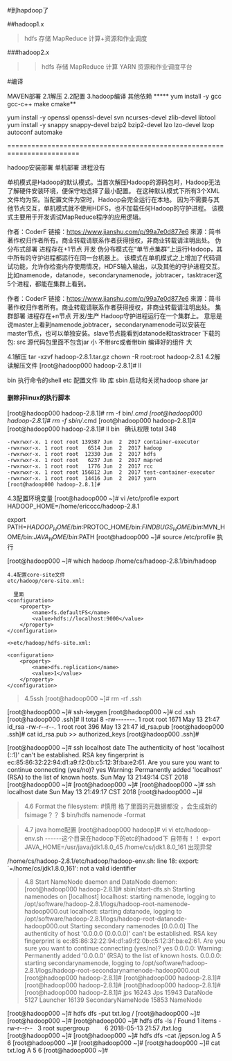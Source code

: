 ﻿#到hapdoop了

##hadoop1.x 
> hdfs 存储
> MapReduce  计算+资源和作业调度

###hadoop2.x 
>>hdfs 存储
>>MapReduce  计算
>>YARN   资源和作业调度平台

#编译

MAVEN部署
2.1解压
2.2配置
3.hadoop编译
其他依赖
***** yum install -y gcc  gcc-c++ make  cmake**

yum install -y openssl openssl-devel svn ncurses-devel zlib-devel libtool
yum install -y snappy snappy-devel bzip2 bzip2-devel lzo lzo-devel lzop autoconf automake




========================================================================

hadoop安装部署
单机部署     进程没有


单机模式是Hadoop的默认模式。当首次解压Hadoop的源码包时，Hadoop无法了解硬件安装环境，便保守地选择了最小配置。
在这种默认模式下所有3个XML文件均为空。当配置文件为空时，Hadoop会完全运行在本地。
因为不需要与其他节点交互，单机模式就不使用HDFS，也不加载任何Hadoop的守护进程。
该模式主要用于开发调试MapReduce程序的应用逻辑。

作者：CoderF
链接：https://www.jianshu.com/p/99a7e0d877e6
來源：简书
著作权归作者所有。商业转载请联系作者获得授权，非商业转载请注明出处。
伪分布式部署 进程存在+1节点  开发
伪分布模式在“单节点集群”上运行Hadoop，其中所有的守护进程都运行在同一台机器上。
  该模式在单机模式之上增加了代码调试功能，允许你检查内存使用情况，HDFS输入输出，以及其他的守护进程交互。
  比如namenode，datanode，secondarynamenode，jobtracer，tasktracer这5个进程，都能在集群上看到。

作者：CoderF
链接：https://www.jianshu.com/p/99a7e0d877e6
來源：简书
著作权归作者所有。商业转载请联系作者获得授权，非商业转载请注明出处。
集群部署     进程存在+n节点  开发/生产
Hadoop守护进程运行在一个集群上。
  意思是说master上看到namenode,jobtracer，secondarynamenode可以安装在master节点，也可以单独安装。slave节点能看到datanode和tasktracer
下载的包: src  源代码包里面不包含jar      小
          不带src或者带bin 编译好的组件   大

4.1解压
tar -xzvf  hadoop-2.8.1.tar.gz
chown -R root:root hadoop-2.8.1
4.2解读解压文件
[root@hadoop000 hadoop-2.8.1]# ll
 
bin 执行命令的shell
etc 配置文件
lib 库
sbin 启动和关闭hadoop
share jar

#### 删除非linux的执行脚本
[root@hadoop000 hadoop-2.8.1]# rm -f bin/*.cmd
[root@hadoop000 hadoop-2.8.1]# rm -f sbin/*.cmd
[root@hadoop000 hadoop-2.8.1]# 
[root@hadoop000 hadoop-2.8.1]# ll bin   确认权限
total 348
```
-rwxrwxr-x. 1 root root 139387 Jun  2  2017 container-executor
-rwxrwxr-x. 1 root root   6514 Jun  2  2017 hadoop
-rwxrwxr-x. 1 root root  12330 Jun  2  2017 hdfs
-rwxrwxr-x. 1 root root   6237 Jun  2  2017 mapred
-rwxrwxr-x. 1 root root   1776 Jun  2  2017 rcc
-rwxrwxr-x. 1 root root 156812 Jun  2  2017 test-container-executor
-rwxrwxr-x. 1 root root  14416 Jun  2  2017 yarn
[root@hadoop000 hadoop-2.8.1]# 
```
4.3配置环境变量
[root@hadoop000 ~]# vi /etc/profile
export HADOOP_HOME=/home/ericccc/hadoop-2.8.1

export PATH=$HADOOP_HOME/bin:$PROTOC_HOME/bin:$FINDBUGS_HOME/bin:$MVN_HOME/bin:$JAVA_HOME/bin:$PATH
[root@hadoop000 ~]# source /etc/profile 执行

[root@hadoop000 ~]# which hadoop
/home/cs/hadoop-2.8.1/bin/hadoop

```
4.4配置core-site文件
etc/hadoop/core-site.xml:

  里面
<configuration>
    <property>
        <name>fs.defaultFS</name>
        <value>hdfs://localhost:9000</value>
    </property>
</configuration>

<>etc/hadoop/hdfs-site.xml:

<configuration>
    <property>
        <name>dfs.replication</name>
        <value>1</value>
    </property>
</configuration>
```
>4.5ssh
[root@hadoop000 ~]# rm -rf .ssh

[root@hadoop000 ~]# ssh-keygen
[root@hadoop000 ~]# cd .ssh
[root@hadoop000 .ssh]# ll
total 8
-rw-------. 1 root root 1671 May 13 21:47 id_rsa
-rw-r--r--. 1 root root  396 May 13 21:47 id_rsa.pub
[root@hadoop000 .ssh]# cat id_rsa.pub >> authorized_keys
[root@hadoop000 .ssh]# 

[root@hadoop000 ~]# ssh localhost date
The authenticity of host 'localhost (::1)' can't be established.
RSA key fingerprint is ec:85:86:32:22:94:d1:a9:f2:0b:c5:12:3f:ba:e2:61.
Are you sure you want to continue connecting (yes/no)? yes
Warning: Permanently added 'localhost' (RSA) to the list of known hosts.
Sun May 13 21:49:14 CST 2018
[root@hadoop000 ~]# 
[root@hadoop000 ~]# 
[root@hadoop000 ~]# ssh localhost date
Sun May 13 21:49:17 CST 2018
[root@hadoop000 ~]# 

>4.6 Format the filesystem:
#慎用  格了里面的元数据都没 ，会生成新的fsimage？？
  $ bin/hdfs namenode -format   

>4.7 java home配置
[root@hadoop000 hadoop]# vi     vi etc/hadoop-env.sh  ------这个目录在hadoop下的etc的hadood下 自带有！！
export JAVA_HOME=/usr/java/jdk1.8.0_45
/home/cs/jdk1.8.0_161
出现异常

/home/cs/hadoop-2.8.1/etc/hadoop/hadoop-env.sh: line 18: export: `=/home/cs/jdk1.8.0_161': not a valid identifier

>4.8 Start NameNode daemon and DataNode daemon:
[root@hadoop000 hadoop-2.8.1]# sbin/start-dfs.sh
Starting namenodes on [localhost]
localhost: starting namenode, logging to /opt/software/hadoop-2.8.1/logs/hadoop-root-namenode-hadoop000.out
localhost: starting datanode, logging to /opt/software/hadoop-2.8.1/logs/hadoop-root-datanode-hadoop000.out
Starting secondary namenodes [0.0.0.0]
The authenticity of host '0.0.0.0 (0.0.0.0)' can't be established.
RSA key fingerprint is ec:85:86:32:22:94:d1:a9:f2:0b:c5:12:3f:ba:e2:61.
Are you sure you want to continue connecting (yes/no)? yes
0.0.0.0: Warning: Permanently added '0.0.0.0' (RSA) to the list of known hosts.
0.0.0.0: starting secondarynamenode, logging to /opt/software/hadoop-2.8.1/logs/hadoop-root-secondarynamenode-hadoop000.out
[root@hadoop000 hadoop-2.8.1]# 
[root@hadoop000 hadoop-2.8.1]# 
[root@hadoop000 hadoop-2.8.1]# 
[root@hadoop000 hadoop-2.8.1]# 
[root@hadoop000 hadoop-2.8.1]# jps
16243 Jps
15943 DataNode
5127 Launcher
16139 SecondaryNameNode
15853 NameNode

[root@hadoop000 ~]# hdfs dfs -put txt.log /
[root@hadoop000 ~]# 
[root@hadoop000 ~]# 
[root@hadoop000 ~]# hdfs dfs -ls /
Found 1 items
-rw-r--r--   3 root supergroup          6 2018-05-13 21:57 /txt.log
[root@hadoop000 ~]# 
[root@hadoop000 ~]# hdfs dfs -cat /jepson.log
A
5
6
[root@hadoop000 ~]# 
[root@hadoop000 ~]# 
[root@hadoop000 ~]# cat txt.log
A
5
6
[root@hadoop000 ~]# 
